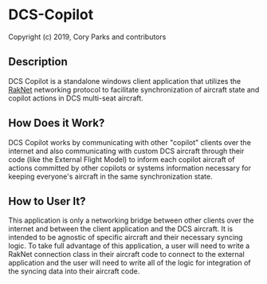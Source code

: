# DCS-Copilot

Copyright (c) 2019, Cory Parks and contributors

## Description
DCS Copilot is a standalone windows client application that utilizes the [RakNet](https://github.com/facebookarchive/RakNet) 
networking protocol to facilitate synchronization of aircraft state and copilot actions in DCS multi-seat aircraft.

## How Does it Work?
DCS Copilot works by communicating with other "copilot" clients over the internet and also communicating with custom DCS aircraft 
through their code (like the External Flight Model) to inform each copilot aircraft of actions committed by other copilots 
or systems information necessary for keeping everyone's aircraft in the same synchronization state.

## How to User It?
This application is only a networking bridge between other clients over the internet and between the client application and the 
DCS aircraft. It is intended to be agnostic of specific aircraft and their necessary syncing logic. To take full advantage of this 
application, a user will need to write a RakNet connection class in their aircraft code to connect to the external application and 
the user will need to write all of the logic for integration of the syncing data into their aircraft code. 
